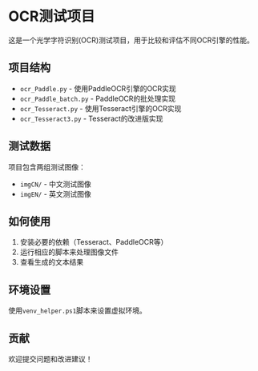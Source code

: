 # OCR测试项目

这是一个光学字符识别(OCR)测试项目，用于比较和评估不同OCR引擎的性能。

## 项目结构

- `ocr_Paddle.py` - 使用PaddleOCR引擎的OCR实现
- `ocr_Paddle_batch.py` - PaddleOCR的批处理实现
- `ocr_Tesseract.py` - 使用Tesseract引擎的OCR实现
- `ocr_Tesseract3.py` - Tesseract的改进版实现

## 测试数据

项目包含两组测试图像：
- `imgCN/` - 中文测试图像
- `imgEN/` - 英文测试图像

## 如何使用

1. 安装必要的依赖（Tesseract、PaddleOCR等）
2. 运行相应的脚本来处理图像文件
3. 查看生成的文本结果

## 环境设置

使用`venv_helper.ps1`脚本来设置虚拟环境。

## 贡献

欢迎提交问题和改进建议！